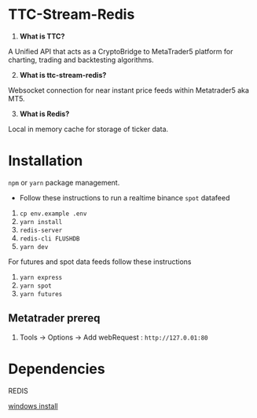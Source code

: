 # TTC-Stream-Redis

1. **What is TTC?**

A Unified API that acts as a CryptoBridge to MetaTrader5 platform for charting, trading and backtesting algorithms.

2. **What is ttc-stream-redis?**

Websocket connection for near instant price feeds within Metatrader5 aka MT5.

3. **What is Redis?**

Local in memory cache for storage of ticker data.

# Installation

`npm` or `yarn` package management.

- Follow these instructions to run a realtime binance `spot` datafeed

1. `cp env.example .env`
2. `yarn install`
3. `redis-server`
4. `redis-cli FLUSHDB`
5. `yarn dev`

For futures and spot data feeds follow these instructions

1. `yarn express`
2. `yarn spot`
3. `yarn futures`

## Metatrader prereq

1. Tools -> Options -> Add webRequest : `http://127.0.01:80`

# Dependencies

REDIS

[windows install](https://redis.io/docs/latest/operate/oss_and_stack/install/install-redis/install-redis-on-windows/)
